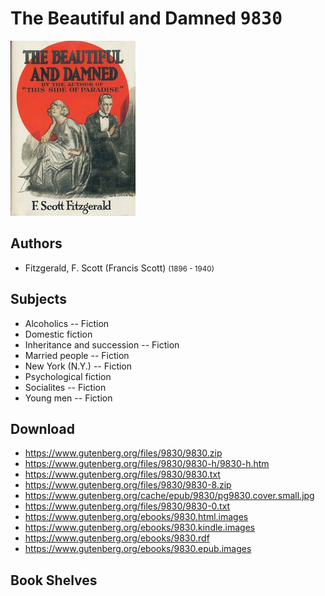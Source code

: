 # The Beautiful and Damned <kbd>9830</kbd>

![](./cover.medium.jpg "")

## Authors


 - Fitzgerald, F. Scott (Francis Scott) <small>(1896 - 1940)</small>

## Subjects


 - Alcoholics -- Fiction
 - Domestic fiction
 - Inheritance and succession -- Fiction
 - Married people -- Fiction
 - New York (N.Y.) -- Fiction
 - Psychological fiction
 - Socialites -- Fiction
 - Young men -- Fiction

## Download


 - https://www.gutenberg.org/files/9830/9830.zip
 - https://www.gutenberg.org/files/9830/9830-h/9830-h.htm
 - https://www.gutenberg.org/files/9830/9830.txt
 - https://www.gutenberg.org/files/9830/9830-8.zip
 - https://www.gutenberg.org/cache/epub/9830/pg9830.cover.small.jpg
 - https://www.gutenberg.org/files/9830/9830-0.txt
 - https://www.gutenberg.org/ebooks/9830.html.images
 - https://www.gutenberg.org/ebooks/9830.kindle.images
 - https://www.gutenberg.org/ebooks/9830.rdf
 - https://www.gutenberg.org/ebooks/9830.epub.images

## Book Shelves


